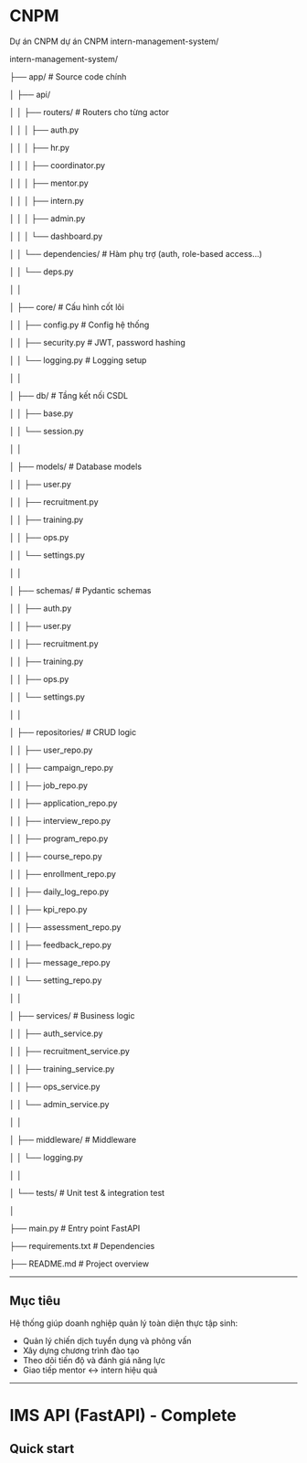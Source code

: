 # CNPM
Dự án CNPM
dự án CNPM intern-management-system/

intern-management-system/

├── app/                       # Source code chính

│   ├── api/

│   │   ├── routers/           # Routers cho từng actor

│   │   │   ├── auth.py

│   │   │   ├── hr.py

│   │   │   ├── coordinator.py

│   │   │   ├── mentor.py

│   │   │   ├── intern.py

│   │   │   ├── admin.py

│   │   │   └── dashboard.py

│   │   └── dependencies/      # Hàm phụ trợ (auth, role-based access…)

│   │       └── deps.py

│   │

│   ├── core/                  # Cấu hình cốt lõi

│   │   ├── config.py          # Config hệ thống

│   │   ├── security.py        # JWT, password hashing

│   │   └── logging.py         # Logging setup

│   │

│   ├── db/                    # Tầng kết nối CSDL

│   │   ├── base.py

│   │   └── session.py

│   │

│   ├── models/                # Database models

│   │   ├── user.py

│   │   ├── recruitment.py

│   │   ├── training.py

│   │   ├── ops.py

│   │   └── settings.py

│   │

│   ├── schemas/               # Pydantic schemas

│   │   ├── auth.py

│   │   ├── user.py

│   │   ├── recruitment.py

│   │   ├── training.py

│   │   ├── ops.py

│   │   └── settings.py

│   │

│   ├── repositories/          # CRUD logic

│   │   ├── user_repo.py

│   │   ├── campaign_repo.py

│   │   ├── job_repo.py

│   │   ├── application_repo.py

│   │   ├── interview_repo.py

│   │   ├── program_repo.py

│   │   ├── course_repo.py

│   │   ├── enrollment_repo.py

│   │   ├── daily_log_repo.py

│   │   ├── kpi_repo.py

│   │   ├── assessment_repo.py

│   │   ├── feedback_repo.py

│   │   ├── message_repo.py

│   │   └── setting_repo.py

│   │

│   ├── services/              # Business logic

│   │   ├── auth_service.py

│   │   ├── recruitment_service.py

│   │   ├── training_service.py

│   │   ├── ops_service.py

│   │   └── admin_service.py

│   │

│   ├── middleware/            # Middleware

│   │   └── logging.py

│   │

│   └── tests/                 # Unit test & integration test

│

├── main.py                    # Entry point FastAPI

├── requirements.txt           # Dependencies

├── README.md                  # Project overview



---

##  Mục tiêu

Hệ thống giúp doanh nghiệp quản lý toàn diện thực tập sinh:
- Quản lý chiến dịch tuyển dụng và phỏng vấn
- Xây dựng chương trình đào tạo
- Theo dõi tiến độ và đánh giá năng lực
- Giao tiếp mentor ↔ intern hiệu quả

---

# IMS API (FastAPI) - Complete

## Quick start





